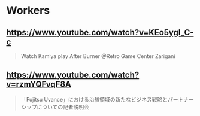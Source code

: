 # Workers

## https://www.youtube.com/watch?v=KEo5ygI_C-c

> Watch Kamiya play After Burner @Retro Game Center Zarigani

## https://www.youtube.com/watch?v=rzmYQFvqF8A

> 「Fujitsu Uvance」における治験領域の新たなビジネス戦略とパートナーシップについての記者説明会 
